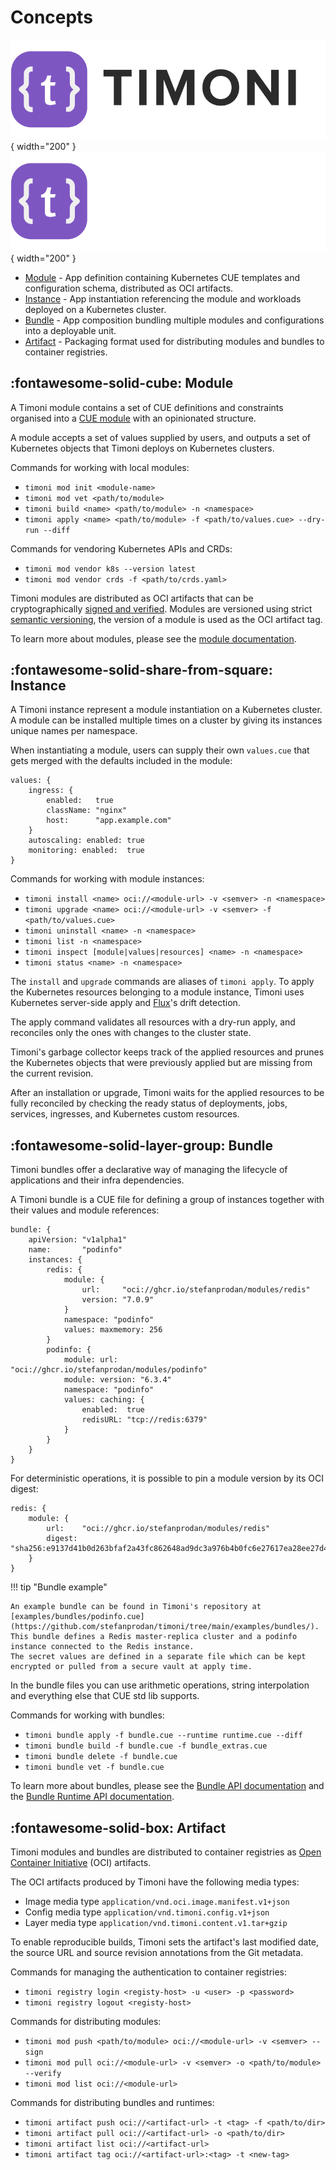 # Concepts

![Timoni](images/logo_text_black.svg#only-light){ width="200" }
![Timoni](images/logo_text_white.svg#only-dark){ width="200" }

- [Module](#module) - App definition containing Kubernetes CUE templates and configuration schema, distributed as OCI artifacts.
- [Instance](#instance) - App instantiation referencing the module and workloads deployed on a Kubernetes cluster.
- [Bundle](#bundle) - App composition bundling multiple modules and configurations into a deployable unit.
- [Artifact](#artifact) - Packaging format used for distributing modules and bundles to container registries.

## :fontawesome-solid-cube: Module

A Timoni module contains a set of CUE definitions and constraints organised
into a [CUE module](https://cuelang.org/docs/concepts/packages/)
with an opinionated structure.

A module accepts a set of values supplied by users,
and outputs a set of Kubernetes objects that Timoni deploys on Kubernetes clusters.

Commands for working with local modules:

- `timoni mod init <module-name>`
- `timoni mod vet <path/to/module>`
- `timoni build <name> <path/to/module> -n <namespace>`
- `timoni apply <name> <path/to/module> -f <path/to/values.cue> --dry-run --diff`

Commands for vendoring Kubernetes APIs and CRDs:

- `timoni mod vendor k8s --version latest`
- `timoni mod vendor crds -f <path/to/crds.yaml>`

Timoni modules are distributed as OCI artifacts that can be cryptographically [signed and verified](cue/module/signing.md).
Modules are versioned using strict [semantic versioning](cue/module/publishing.md#version-format),
the version of a module is used as the OCI artifact tag.

To learn more about modules, please see the [module documentation](module.md).

## :fontawesome-solid-share-from-square: Instance

A Timoni instance represent a module instantiation on a Kubernetes cluster.
A module can be installed multiple times on a cluster by giving its instances
unique names per namespace.

When instantiating a module, users can supply their own `values.cue`
that gets merged with the defaults included in the module:

```cue
values: {
	ingress: {
		enabled:   true
		className: "nginx"
		host:      "app.example.com"
	}
	autoscaling: enabled: true
	monitoring: enabled:  true
}
```

Commands for working with module instances:

- `timoni install <name> oci://<module-url> -v <semver> -n <namespace>`
- `timoni upgrade <name> oci://<module-url> -v <semver> -f <path/to/values.cue>`
- `timoni uninstall <name> -n <namespace>`
- `timoni list -n <namespace>`
- `timoni inspect [module|values|resources] <name> -n <namespace>`
- `timoni status <name> -n <namespace>`

The `install` and `upgrade` commands are aliases of `timoni apply`.
To apply the Kubernetes resources belonging to a module instance,
Timoni uses Kubernetes server-side apply and
[Flux](https://fluxcd.io)'s drift detection.

The apply command validates all resources with a dry-run apply,
and reconciles only the ones with changes to the cluster state.

Timoni's garbage collector keeps track of the applied resources
and prunes the Kubernetes objects that were previously applied
but are missing from the current revision.

After an installation or upgrade, Timoni waits for the
applied resources to be fully reconciled by checking the ready status
of deployments, jobs, services, ingresses, and Kubernetes custom resources.

## :fontawesome-solid-layer-group: Bundle

Timoni bundles offer a declarative way of managing the lifecycle of applications and their infra dependencies.

A Timoni bundle is a CUE file for defining a group of instances together with their values and module references:

```cue
bundle: {
	apiVersion: "v1alpha1"
	name:       "podinfo"
	instances: {
		redis: {
			module: {
				url:     "oci://ghcr.io/stefanprodan/modules/redis"
				version: "7.0.9"
			}
			namespace: "podinfo"
			values: maxmemory: 256
		}
		podinfo: {
			module: url:     "oci://ghcr.io/stefanprodan/modules/podinfo"
			module: version: "6.3.4"
			namespace: "podinfo"
			values: caching: {
				enabled:  true
				redisURL: "tcp://redis:6379"
			}
		}
	}
}
```

For deterministic operations, it is possible to pin a module version by its OCI digest:

```cue
redis: {
	module: {
		url:    "oci://ghcr.io/stefanprodan/modules/redis"
		digest: "sha256:e9137d41b0d263bfaf2a43fc862648ad9dc3a976b4b0fc6e27617ea28ee27d45"
	}
}
```

!!! tip "Bundle example"

    An example bundle can be found in Timoni's repository at
    [examples/bundles/podinfo.cue](https://github.com/stefanprodan/timoni/tree/main/examples/bundles/).
    This bundle defines a Redis master-replica cluster and a podinfo instance connected to the Redis instance.
    The secret values are defined in a separate file which can be kept encrypted or pulled from a secure vault at apply time.

In the bundle files you can use arithmetic operations,
string interpolation and everything else that CUE std lib supports.

Commands for working with bundles:

- `timoni bundle apply -f bundle.cue --runtime runtime.cue --diff`
- `timoni bundle build -f bundle.cue -f bundle_extras.cue`
- `timoni bundle delete -f bundle.cue`
- `timoni bundle vet -f bundle.cue`

To learn more about bundles, please see the [Bundle API documentation](bundle.md)
and the [Bundle Runtime API documentation](bundle-runtime.md).

## :fontawesome-solid-box: Artifact

Timoni modules and bundles are distributed to container registries as
[Open Container Initiative](https://opencontainers.org/) (OCI) artifacts.

The OCI artifacts produced by Timoni have the following media types:

- Image media type `application/vnd.oci.image.manifest.v1+json`
- Config media type `application/vnd.timoni.config.v1+json`
- Layer media type `application/vnd.timoni.content.v1.tar+gzip`

To enable reproducible builds, Timoni sets the artifact's last modified date,
the source URL and source revision annotations from the Git metadata.

Commands for managing the authentication to container registries:

- `timoni registry login <registy-host> -u <user> -p <password>`
- `timoni registry logout <registy-host>`

Commands for distributing modules:

- `timoni mod push <path/to/module> oci://<module-url> -v <semver> --sign`
- `timoni mod pull oci://<module-url> -v <semver> -o <path/to/module> --verify`
- `timoni mod list oci://<module-url>`

Commands for distributing bundles and runtimes:

- `timoni artifact push oci://<artifact-url> -t <tag> -f <path/to/dir>`
- `timoni artifact pull oci://<artifact-url> -o <path/to/dir>`
- `timoni artifact list oci://<artifact-url>`
- `timoni artifact tag oci://<artifact-url>:<tag> -t <new-tag>`
